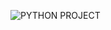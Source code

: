 ![PYTHON PROJECT](https://user-images.githubusercontent.com/125251254/220942670-0ca6ab7e-ee5c-4688-b309-a7de2d69c9e9.png
)
